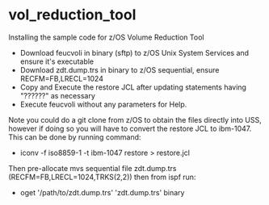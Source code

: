 # vol_reduction_tool
Installing the sample code for z/OS Volume Reduction Tool


- Download feucvoli in binary (sftp) to z/OS Unix System Services and ensure it's executable
- Download zdt.dump.trs in binary to z/OS sequential, ensure RECFM=FB,LRECL=1024
- Copy and Execute the restore JCL after updating statements having "??????" as necessary
- Execute feucvoli without any parameters for Help.


Note you could do a git clone from z/OS to obtain the files directly into USS, however if doing so you will have to convert the restore JCL to ibm-1047. This can be done by running command: 
   - iconv -f iso8859-1 -t ibm-1047 restore > restore.jcl

Then pre-allocate mvs sequential file zdt.dump.trs (RECFM=FB,LRECL=1024,TRKS(2,2)) then from ispf run:
   - oget '/path/to/zdt.dump.trs' 'zdt.dump.trs' binary
